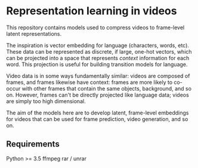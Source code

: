 # Representation learning in videos
This repository contains models used to compress videos to frame-level latent representations.

The inspiration is vector embedding for language (characters, words, etc). These data can be represented as discrete, if large, one-hot vectors, which can be projected into a space that represents *context* information for each word. This projection is useful for building transition models for language.

Video data is in some ways fundamentally similar: videos are composed of frames, and frames likewise have context: frames are more likely to co-occur with other frames that contain the same objects, background, and so on. However, frames can't be directly projected like language data; videos are simply too high dimensional.

The aim of the models here are to develop latent, frame-level embeddings for videos that can be used for frame prediction, video generation, and so on.

## Requirements
Python >= 3.5
ffmpeg
rar / unrar
